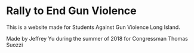 # Rally to End Gun Violence

This is a website made for Students Against Gun Violence Long Island.

Made by Jeffrey Yu during the summer of 2018 for Congressman Thomas Suozzi